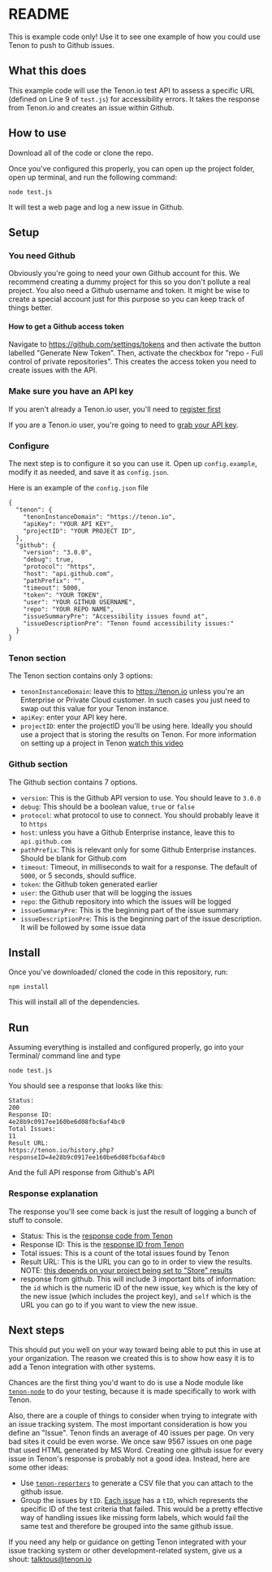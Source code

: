 # README

This is example code only! Use it to see one example of how you could use Tenon to push to Github issues.

## What this does
This example code will use the Tenon.io test API to assess a specific URL (defined on Line 9 of `test.js`) for accessibility errors. It takes the response from Tenon.io and creates an issue within Github.

## How to use
Download all of the code or clone the repo.

Once you've configured this properly, you can open up the project folder, open up terminal, and run the following command:

```
node test.js
```

It will test a web page and log a new issue in Github.

## Setup
### You need Github
Obviously you're going to need your own Github account for this. We recommend creating a dummy project for this so you don't pollute a real project. You also need a Github username and token. It might be wise to create a special account just for this purpose so you can keep track of things better.

#### How to get a Github access token
Navigate to https://github.com/settings/tokens and then activate the button labelled "Generate New Token". Then, activate the checkbox for "repo - Full control of private repositories".  This creates the access token you need to create issues with the API.

### Make sure you have an API key
If you aren't already a Tenon.io user, you'll need to [register first](https://www.tenon.io/register.php)

If you are a Tenon.io user, you're going to need to [grab your API key](https://www.tenon.io/apikey.php).

### Configure

The next step is to configure it so you can use it. Open up `config.example`, modify it as needed, and save it as `config.json`.

Here is an example of the `config.json` file

```
{
  "tenon": {
    "tenonInstanceDomain": "https://tenon.io",
    "apiKey": "YOUR API KEY",
    "projectID": "YOUR PROJECT ID",
  },
  "github": {
    "version": "3.0.0",
    "debug": true,
    "protocol": "https",
    "host": "api.github.com",
    "pathPrefix": "",
    "timeout": 5000,
    "token": "YOUR TOKEN",
    "user": "YOUR GITHUB USERNAME",
    "repo": "YOUR REPO NAME",
    "issueSummaryPre": "Accessibility issues found at",
    "issueDescriptionPre": "Tenon found accessibility issues:"
  }
}

```

### Tenon section
The Tenon section contains only 3 options:

* `tenonInstanceDomain`: leave this to https://tenon.io unless you're an Enterprise or Private Cloud customer. In such cases you just need to swap out this value for your Tenon instance.
* `apiKey`: enter your API key here.
* `projectID`: enter the projectID you'll be using here. Ideally you should use a project that is storing the results on Tenon. For more information on setting up a project in Tenon [watch this video](https://tenon.io/documentation/videos/18-projects.php)

### Github section
The Github section contains 7 options.

* `version`: This is the Github API version to use. You should leave to `3.0.0`
* `debug`: This should be a boolean value, `true` or `false`
* `protocol`: what protocol to use to connect. You should probably leave it to `https`
* `host`: unless you have a Github Enterprise instance, leave this to `api.github.com`
* `pathPrefix`: This is relevant only for some Github Enterprise instances. Should be blank for Github.com
* `timeout`: Timeout, in milliseconds to wait for a response. The default of `5000`, or 5 seconds, should suffice.
* `token`: the Github token generated earlier
* `user`: the Github user that will be logging the issues
* `repo`: the Github repository into which the issues will be logged
* `issueSummaryPre`: This is the beginning part of the issue summary
* `issueDescriptionPre`: This is the beginning part of the issue description. It will be followed by some issue data

## Install

Once you've downloaded/ cloned the code in this repository, run:

```npm install```

This will install all of the dependencies.


## Run

Assuming everything is installed and configured properly, go into your Terminal/ command line and type

```
node test.js
```

You should see a response that looks like this:

```
Status:
200
Response ID:
4e28b9c0917ee160be6d08fbc6af4bc0
Total Issues:
11
Result URL:
https://tenon.io/history.php?responseID=4e28b9c0917ee160be6d08fbc6af4bc0
```
And the full API response from Github's API

### Response explanation

The response you'll see come back is just the result of logging a bunch of stuff to console.

* Status: This is the [response code from Tenon](http://tenon.io/documentation/understanding-response-codes.php)
* Response ID: This is the [response ID from Tenon](http://tenon.io/documentation/json-response-overview.php)
* Total issues: This is a count of the total issues found by Tenon
* Result URL: This is the URL you can go to in order to view the results. NOTE: [this depends on your project being set to "Store" results](http://tenon.io/documentation/understanding-request-parameters.php)
* response from github. This will include 3 important bits of information: the `id` which is the numeric ID of the new issue, `key` which is the key of the new issue (which includes the project key), and `self` which is the URL you can go to if you want to view the new issue.

## Next steps

This should put you well on your way toward being able to put this in use at your organization. The reason we created this is to show how easy it is to add a Tenon integration with other systems.

Chances are the first thing you'd want to do is use a Node module like [`tenon-node`](https://www.npmjs.com/package/tenon-node) to do your testing, because it is made specifically to work with Tenon.

Also, there are a couple of things to consider when trying to integrate with an issue tracking system. The most important consideration is how you define an "Issue".  Tenon finds an average of 40 issues per page. On very bad sites it could be even worse. We once saw 9567 issues on one page that used HTML generated by MS Word. Creating one github issue for every issue in Tenon's response is probably not a good idea.  Instead, here are some other ideas:

* Use [`tenon-reporters`](https://www.npmjs.com/package/tenon-reporters) to generate a CSV file that you can attach to the github issue.
* Group the issues by `tID`. [Each issue](http://tenon.io/documentation/understanding-issue-reports.php) has a `tID`, which represents the specific ID of the test criteria that failed. This would be a pretty effective way of handling issues like missing form labels, which would fail the same test and therefore be grouped into the same github issue.


If you need any help or guidance on getting Tenon integrated with your issue tracking system or other development-related system, give us a shout: talktous@tenon.io
